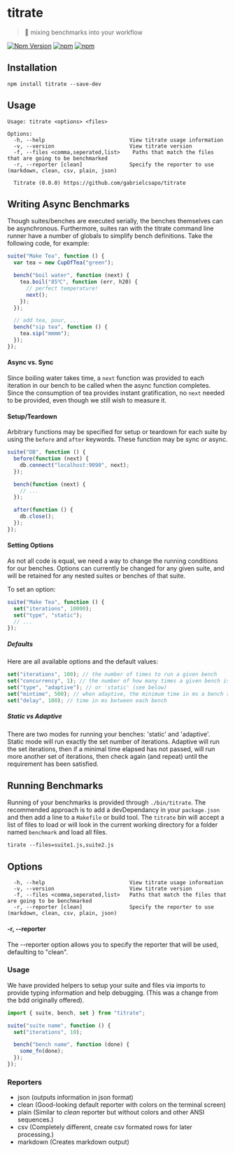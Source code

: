 # titrate

> 🧪 mixing benchmarks into your workflow

[![Npm Version](https://img.shields.io/npm/v/titrate.svg)](https://www.npmjs.com/package/titrate)
[![npm](https://img.shields.io/npm/dt/titrate.svg)]()
[![npm](https://img.shields.io/npm/dm/titrate.svg)]()

## Installation

```
npm install titrate --save-dev
```

## Usage

```
Usage: titrate <options> <files>

Options:
  -h, --help                           View titrate usage information
  -v, --version                        View titrate version
  -f, --files <comma,seperated,list>    Paths that match the files that are going to be benchmarked
  -r, --reporter [clean]               Specify the reporter to use (markdown, clean, csv, plain, json)

  Titrate (0.0.0) https://github.com/gabrielcsapo/titrate
```

## Writing Async Benchmarks

Though suites/benches are executed serially, the benches themselves can be asynchronous. Furthermore, suites ran with the titrate command line runner have a number of globals to simplify bench definitions. Take the following code, for example:

```js
suite("Make Tea", function () {
  var tea = new CupOfTea("green");

  bench("boil water", function (next) {
    tea.boil("85℃", function (err, h20) {
      // perfect temperature!
      next();
    });
  });

  // add tea, pour, ...
  bench("sip tea", function () {
    tea.sip("mmmm");
  });
});
```

#### Async vs. Sync

Since boiling water takes time, a `next` function was provided to each iteration in our bench to be called when the async function completes. Since the consumption of tea provides instant gratification, no `next` needed to be provided, even though we still wish to measure it.

#### Setup/Teardown

Arbitrary functions may be specified for setup or teardown for each suite by using the `before` and `after` keywords. These function may be sync or async.

```js
suite("DB", function () {
  before(function (next) {
    db.connect("localhost:9090", next);
  });

  bench(function (next) {
    // ...
  });

  after(function () {
    db.close();
  });
});
```

#### Setting Options

As not all code is equal, we need a way to change the running conditions for our benches. Options can currently be changed for
any given suite, and will be retained for any nested suites or benches of that suite.

To set an option:

```js
suite("Make Tea", function () {
  set("iterations", 10000);
  set("type", "static");
  // ...
});
```

##### Defaults

Here are all available options and the default values:

```js
set("iterations", 100); // the number of times to run a given bench
set("concurrency", 1); // the number of how many times a given bench is run concurrently
set("type", "adaptive"); // or 'static' (see below)
set("mintime", 500); // when adaptive, the minimum time in ms a bench should run
set("delay", 100); // time in ms between each bench
```

##### Static vs Adaptive

There are two modes for running your benches: 'static' and 'adaptive'. Static mode will run exactly the set number of iterations.
Adaptive will run the set iterations, then if a minimal time elapsed has not passed, will run more another set of iterations, then
check again (and repeat) until the requirement has been satisfied.

## Running Benchmarks

Running of your benchmarks is provided through `./bin/titrate`. The recommended approach is to add a devDependancy in your `package.json` and then add a line to a `Makefile` or build tool. The `titrate` bin will accept a list of files to load or will look in the current working directory for a folder named `benchmark` and load all files.

```shell
tirate --files=suite1.js,suite2.js
```

## Options

```
  -h, --help                           View titrate usage information
  -v, --version                        View titrate version
  -f, --files <comma,seperated,list>   Paths that match the files that are going to be benchmarked
  -r, --reporter [clean]               Specify the reporter to use (markdown, clean, csv, plain, json)
```

#### -r, --reporter <name>

The --reporter option allows you to specify the reporter that will be used, defaulting to "clean".

### Usage

We have provided helpers to setup your suite and files via imports to provide typing information and help debugging. (This was a change from the bdd originally offered).

```js
import { suite, bench, set } from "titrate";

suite("suite name", function () {
  set("iterations", 10);

  bench("bench name", function (done) {
    some_fn(done);
  });
});
```

### Reporters

- json (outputs information in json format)
- clean (Good-looking default reporter with colors on the terminal screen)
- plain (Similar to _clean_ reporter but without colors and other ANSI sequences.)
- csv (Completely different, create csv formated rows for later processing.)
- markdown (Creates markdown output)
